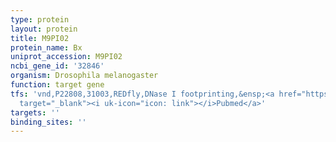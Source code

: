 ```yaml
---
type: protein
layout: protein
title: M9PI02
protein_name: Bx
uniprot_accession: M9PI02
ncbi_gene_id: '32846'
organism: Drosophila melanogaster
function: target gene
tfs: 'vnd,P22808,31003,REDfly,DNase I footprinting,&ensp;<a href="https://www.ncbi.nlm.nih.gov/pubmed/?term=15870192%5Buid%5D"
  target="_blank"><i uk-icon="icon: link"></i>Pubmed</a>'
targets: ''
binding_sites: ''
---
```

